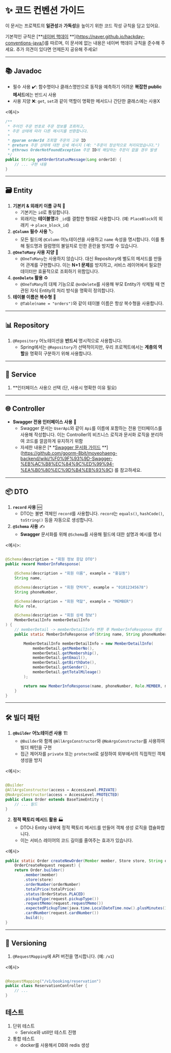 # ✨ 코드 컨벤션 가이드

이 문서는 프로젝트의 **일관성**과 **가독성**을 높이기 위한 코드 작성 규칙을 담고 있어요.

기본적인 규칙은 [**[네이버 핵데이](https://naver.github.io/hackday-conventions-java/)
**](https://naver.github.io/hackday-conventions-java/)를 따르며, 이 문서에 없는 내용은 네이버 핵데이 규칙을 준수해 주세요. 추가 의견이 있다면 언제든지 공유해 주세요\!

-----

## 📚 Javadoc

- 필수 사용 ✔️: 함수명이나 클래스명만으로 동작을 예측하기 어려운 **복잡한 public 메서드**에는 반드시 사용
- 사용 지양 ❌: `get`, `set`과 같이 역할이 명확한 메서드나 간단한 클래스에는 사용X

<예시>

```java
/**
 * 주어진 주문 번호로 주문 정보를 조회하고,
 * 주문 상태에 따라 다른 메시지를 반환합니다.
 *
 * @param orderId 조회할 주문의 고유 ID
 * @return 주문 상태에 대한 상세 메시지 (예: "주문이 정상적으로 처리되었습니다.")
 * @throws OrderNotFoundException 주문 ID에 해당하는 주문이 없을 경우 발생
 */
public String getOrderStatusMessage(Long orderId) {
	// ... 구현 내용
}
```

-----

## 🗃️ Entity

1. **기본키 & 외래키 이름 규칙** 🔑
    * 기본키는 `id`로 통일합니다.
    * 외래키는 **테이블명**과 `_id`를 결합한 형태로 사용합니다. (예: `PlaceBlock`의 외래키 → `place_block_id`)
2. **`@Column` 필수 사용** 🏷️
    * 모든 필드에 `@Column` 어노테이션을 사용하고 `name` 속성을 명시합니다. 이를 통해 필드명과 컬럼명의 불일치로 인한 혼란을 방지할 수 있습니다.
3. **`@OneToMany` 사용 지양** 🚫
    * `@OneToMany`는 사용하지 않습니다. 대신 Repository에 별도의 메서드를 만들어 관계를 구현합니다. 이는 **N+1 문제**를 방지하고, 서비스 레이어에서 필요한 데이터만 효율적으로 조회하기
      위함입니다.
4. **`@onDelete` 활용** ♻️
    * `@OneToMany`의 대체 기능으로 `@onDelete`를 사용해 부모 Entity가 삭제될 때 연관된 자식 Entity의 처리 방식을 명확히 정의합니다.
5. **테이블 이름은 복수형** 👥
    * `@Table(name = "orders")`와 같이 테이블 이름은 항상 복수형을 사용합니다.

-----

## 📊 Repository

1. `@Repository` 어노테이션을 **반드시** 명시적으로 사용합니다.
    * Spring에서는 `@Repository`가 선택적이지만, 우리 프로젝트에서는 **계층의 역할**을 명확히 구분하기 위해 사용합니다.

-----

## 🧩 Service

1. **인터페이스 사용으 선택 (단, 사용시 명확한 이유 필요)

-----

## 🌐 Controller

- **Swagger 전용 인터페이스 사용** 📝
    - Swagger 문서는 `UserApi`와 같이 `Api`를 이름에 포함하는 전용 인터페이스를 사용해 작성합니다. 이는 Controller의 비즈니스 로직과 문서화 로직을 분리하여 코드를 깔끔하게 유지하기
      위함
    - 자세한 내용은 [*
      *[Swagger 문서화 가이드](https://github.com/goorm-8bit/moyeohaeng-backend/wiki/%F0%9F%93%9D-Swagger-%EB%AC%B8%EC%84%9C%ED%99%94-%EA%B0%80%EC%9D%B4%EB%93%9C)
      **](https://github.com/goorm-8bit/moyeohaeng-backend/wiki/%F0%9F%93%9D-Swagger-%EB%AC%B8%EC%84%9C%ED%99%94-%EA%B0%80%EC%9D%B4%EB%93%9C)
      를 참고하세요.

-----

## 📦 DTO

1. **`record` 사용** 🆕
    - DTO는 불변 객체인 `record`를 사용합니다. `record`는 `equals()`, `hashCode()`, `toString()` 등을 자동으로 생성합니다.
2. **`@Schema` 사용** ✍️
    - **Swagger** 문서화를 위해 `@Schema`를 사용해 필드에 대한 설명과 예시를 명시

<예시>:

```java

@Schema(description = "회원 정보 응답 DTO")
public record MemberInfoResponse(

	@Schema(description = "회원 이름", example = "홍길동")
	String name,

	@Schema(description = "회원 연락처", example = "01012345678")
	String phoneNumber,

	@Schema(description = "회원 역할", example = "MEMBER")
	Role role,

	@Schema(description = "회원 상세 정보")
	MemberDetailInfo memberDetailInfo
) {
	// memberDetail -> memberDetailInfo 변환 후 MemberInfoResponse 생성
	public static MemberInfoResponse of(String name, String phoneNumber, MemberDetail memberDetail) {

		MemberDetailInfo memberDetailInfo = new MemberDetailInfo(
			memberDetail.getMemberNo(),
			memberDetail.getMembership(),
			memberDetail.getEmail(),
			memberDetail.getBirthDate(),
			memberDetail.getGender(),
			memberDetail.getTotalMileage()
		);

		return new MemberInfoResponse(name, phoneNumber, Role.MEMBER, memberDetailInfo);
	}
}
```

-----

## 🛠️ 빌더 패턴

1. **`@Builder` 어노테이션 사용** 🏗️
    - `@Builder`와 함께 `@AllArgsConstructor`와 `@NoArgsConstructor`를 사용하여 빌더 패턴을 구현
    - 접근 제어자를 `private` 또는 `protected`로 설정하여 외부에서의 직접적인 객체 생성을 방지

<예시>:

```java

@Builder
@AllArgsConstructor(access = AccessLevel.PRIVATE)
@NoArgsConstructor(access = AccessLevel.PROTECTED)
public class Order extends BaseTimeEntity {
	// ... 필드
}
```

2. **정적 팩토리 메서드 활용** 🏭
    - DTO나 Entity 내부에 정적 팩토리 메서드를 만들어 객체 생성 로직을 캡슐화합니다.
    - 이는 서비스 레이어의 코드 길이를 줄여주는 효과가 있습니다.

<예시>

```java
public static Order createNewOrder(Member member, Store store, String orderNumber, Long totalPrice,
	OrderCreateRequest request) {
	return Order.builder()
		.member(member)
		.store(store)
		.orderNumber(orderNumber)
		.totalPrice(totalPrice)
		.status(OrderStatus.PLACED)
		.pickupType(request.pickupType())
		.requestMemo(request.requestMemo())
		.expectedPickupTime(java.time.LocalDateTime.now().plusMinutes(10))
		.cardNumber(request.cardNumber())
		.build();
}
```

-----

## 🔢 Versioning

1. `@RequestMapping`에 API 버전을 명시합니다. (예: `/v1`)

<예시>

```java

@RequestMapping("/v1/booking/reservation")
public class ReservationController {
	// ...
}
```

## 테스트

1. 단위 테스트
    - Service와 utill만 테스트 진행
2. 통합 테스트
    - docker를 사용해서 DB와 redis 생성

